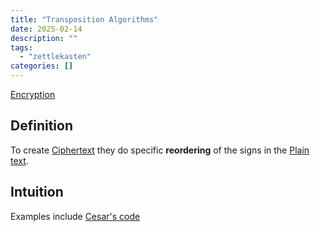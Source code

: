 ```yaml
---
title: "Transposition Algorithms"
date: 2025-02-14
description: ""
tags: 
  - "zettlekasten"
categories: []
---
```


[Encryption](Encryption.md)

## Definition

To create [Ciphertext](Ciphertext.md) they do specific **reordering** of the signs in the [Plain text](Plain%20text.md).

## Intuition

Examples include [Cesar's code](Cesar's%20code)
